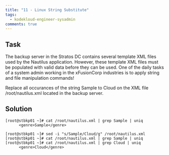 ```yaml
---
title: "11 - Linux String Substitute"
tags:
  - kodekloud-engineer-sysadmin
comments: true
---
```


## Task

The backup server in the Stratos DC contains several template XML files used by the Nautilus application. However, these template XML files must be populated with valid data before they can be used. One of the daily tasks of a system admin working in the xFusionCorp industries is to apply string and file manipulation commands!

Replace all occurances of the string Sample to Cloud on the XML file /root/nautilus.xml located in the backup server.

## Solution

```shell
[root@stbkp01 ~]# cat /root/nautilus.xml | grep Sample | uniq
      <genre>Sample</genre>

[root@stbkp01 ~]# sed -i "s/Sample/Cloud/g" /root/nautilus.xml
[root@stbkp01 ~]# cat /root/nautilus.xml | grep Sample | uniq
[root@stbkp01 ~]# cat /root/nautilus.xml | grep Cloud | uniq
      <genre>Cloud</genre>
```
